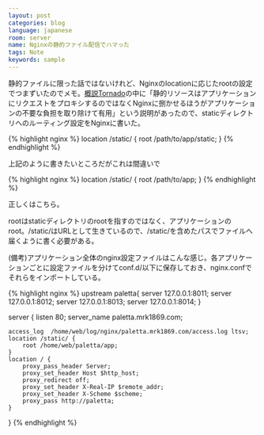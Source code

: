 ```yaml
---
layout: post
categories: blog
language: japanese
room: server
name: Nginxの静的ファイル配信でハマった
tags: Note
keywords: sample
---
```


静的ファイルに限った話ではないけれど、Nginxのlocationに応じたrootの設定でつまずいたのでメモ。[概説Tornado](http://www.oreilly.co.jp/books/9784873115764/)の中に「静的リソースはアプリケーションにリクエストをプロキシするのではなくNginxに捌かせるほうがアプリケーションの不要な負担を取り除けて有用」という説明があったので、staticディレクトリへのルーティング設定をNginxに書いた。

{% highlight nginx %}
location /static/ {
    root /path/to/app/static;
}
{% endhighlight %}

上記のように書きたいところだがこれは間違いで

{% highlight nginx %}
location /static/ {
    root /path/to/app;
}
{% endhighlight %}

正しくはこちら。

rootはstaticディレクトリのrootを指すのではなく、アプリケーションのroot。/static/はURLとして生きているので、/static/を含めたパスでファイルへ届くように書く必要がある。

(備考)アプリケーション全体のnginx設定ファイルはこんな感じ。各アプリケーションごとに設定ファイルを分けてconf.d/以下に保存しておき、nginx.confでそれらをインポートしている。

{% highlight nginx %}
upstream paletta{
    server 127.0.0.1:8011;
    server 127.0.0.1:8012;
    server 127.0.0.1:8013;
    server 127.0.0.1:8014;
}

server {
    listen 80;
    server_name paletta.mrk1869.com;

    access_log  /home/web/log/nginx/paletta.mrk1869.com/access.log ltsv;
    location /static/ {
        root /home/web/paletta/app;
    }
    location / {
        proxy_pass_header Server;
        proxy_set_header Host $http_host;
        proxy_redirect off;
        proxy_set_header X-Real-IP $remote_addr;
        proxy_set_header X-Scheme $scheme;
        proxy_pass http://paletta;
    }
}
{% endhighlight %}
